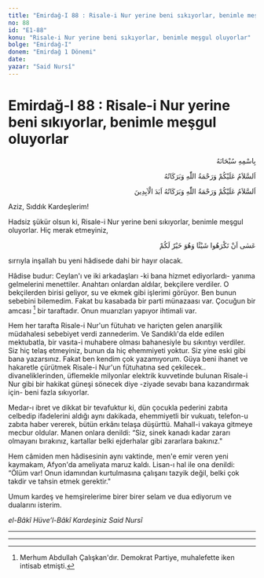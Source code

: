 ```yaml
---
title: "Emirdağ-I 88 : Risale-i Nur yerine beni sıkıyorlar, benimle meşgul oluyorlar"
no: 88
id: "E1-88"
konu: "Risale-i Nur yerine beni sıkıyorlar, benimle meşgul oluyorlar"
bolge: "Emirdağ-I"
donem: "Emirdağ 1 Dönemi"
date: 
yazar: "Said Nursî"
---
```


# Emirdağ-I 88 : Risale-i Nur yerine beni sıkıyorlar, benimle meşgul oluyorlar

<p class="arabic" dir="rtl" title="Meal: “Her türlü noksan sıfatlardan yüce olan Allah’ın adıyla.”">بِاسْمِهِ سُبْحَانَهُ</p>

<p class="arabic" dir="rtl" title="Meal: “Allah’ın selâmı, rahmeti ve bereketleri, üzerinize olsun.”">اَلسَّلاَمُ عَلَيْكُمْ وَرَحْمَةُ اللّٰهِ وَبَرَكَاتُهُ</p>

<p class="arabic" dir="rtl" title="Meal: “Allah'ın selamı, rahmeti ve bereketleri ebediyyen üzerinize olsun.”">اَلسَّلاَمُ عَلَيْكُمْ وَرَحْمَةُ اللّٰهِ وَبَرَكَاتُهُ اَبَدَ الْآبِدِينَ</p>

Aziz, Sıddık Kardeşlerim!

Hadsiz şükür olsun ki, Risale-i Nur yerine beni sıkıyorlar, benimle meşgul oluyorlar. Hiç merak etmeyiniz,

<p class="arabic" dir="rtl" title="Meal: “Olur ki, bir şey sizin için hayırlı iken, siz onu hoş görmezsiniz.” [Bakara Sûresi, 2:216]">عَسٰى‮ ‬اَنْ‮ ‬تَكْرَهُوا‮ ‬شَيْئًا‮ ‬وَهُوَ‮ ‬خَيْرٌ‮ ‬لَكُمْ</p>

sırrıyla inşallah bu yeni hâdisede dahi bir hayır olacak.

Hâdise budur: Ceylan'ı ve iki arkadaşları -ki bana hizmet ediyorlardı- yanıma gelmelerini menettiler. Anahtarı onlardan aldılar, bekçilere verdiler. O bekçilerden birisi geliyor, su ve ekmek gibi işlerimi görüyor. Ben bunun sebebini bilemedim. Fakat bu kasabada bir parti münazaası var. Çocuğun bir amcası [^1] bir taraftadır. Onun muarızları yapıyor ihtimali var.

Hem her tarafta Risale-i Nur'un fütuhatı ve hariçten gelen anarşilik müdahalesi sebebiyet verdi zannederim. Ve Sandıklı'da elde edilen mektubatla, bir vasıta-i muhabere olması bahanesiyle bu sıkıntıyı verdiler. Siz hiç telaş etmeyiniz, bunun da hiç ehemmiyeti yoktur. Siz yine eski gibi bana yazarsınız. Fakat ben kendim çok yazamıyorum. Güya beni ihanet ve hakaretle çürütmek Risale-i Nur'un fütuhatına sed çekilecek.. divaneliklerinden, üflemekle milyonlar elektrik kuvvetinde bulunan Risale-i Nur gibi bir hakikat güneşi sönecek diye -ziyade sevabı bana kazandırmak için- beni fazla sıkıyorlar.

Medar-ı ibret ve dikkat bir tevafuktur ki, dün çocukla pederini zabıta celbedip ifadelerini aldığı aynı dakikada, ehemmiyetli bir vukuatı, telefon-u zabıta haber vererek, bütün erkânı telaşa düşürttü. Mahall-i vakaya gitmeye mecbur oldular. Manen onlara denildi: “Siz, sinek kanadı kadar zararı olmayanı bırakınız, kartallar belki ejderhalar gibi zararlara bakınız."

Hem câmiden men hâdisesinin aynı vaktinde, men'e emir veren yeni kaymakam, Afyon'da ameliyata maruz kaldı. Lisan-ı hal ile ona denildi: “Ölüm var! Onun idamından kurtulmasına çalışanı tazyik değil, belki çok takdir ve tahsin etmek gerektir."

Umum kardeş ve hemşirelerime birer birer selam ve dua ediyorum ve dualarını isterim.

*el-Bâkî Hüve’l-Bâkî*
*Kardeşiniz*
*Said Nursî*

***

***
[^1]: Merhum Abdullah Çalışkan'dır. Demokrat Partiye, muhalefette iken intisab etmişti.
